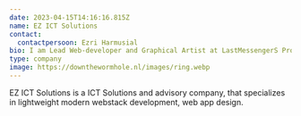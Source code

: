 ```yaml
---
date: 2023-04-15T14:16:16.815Z
name: EZ ICT Solutions
contact:
  contactpersoon: Ezri Harmusial
bio: I am Lead Web-developer and Graphical Artist at LastMessengerS Project.
type: company
image: https://downthewormhole.nl/images/ring.webp
---
```

EZ ICT Solutions is a ICT Solutions and advisory company, that specializes in lightweight modern webstack development, web app design.
